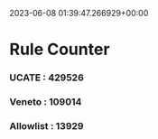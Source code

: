 2023-06-08 01:39:47.266929+00:00
# Rule Counter 
 ### UCATE : 429526

 ### Veneto : 109014

 ### Allowlist : 13929